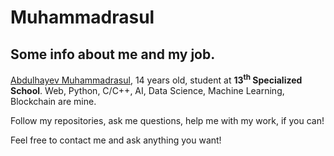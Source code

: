 # Muhammadrasul
## Some info about me and my job.

[Abdulhayev Muhammadrasul](https://telegra.ph/Abdulhayev-Muhammadrasuls-visit-card-05-09 "My page in telegraph"), 14 years old, student at **13<sup>th</sup> Specialized School**. Web, Python, C/C++, AI, Data Science, Machine Learning, Blockchain are mine.

Follow my repositories, ask me questions, help me with my work, if you can!

Feel free to contact me and ask anything you want!
